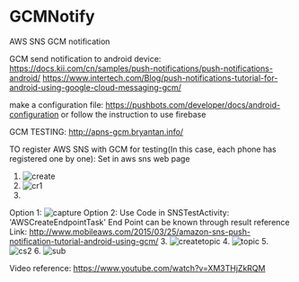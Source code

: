# GCMNotify
AWS SNS GCM notification

GCM send notification to android device:
https://docs.kii.com/cn/samples/push-notifications/push-notifications-android/
https://www.intertech.com/Blog/push-notifications-tutorial-for-android-using-google-cloud-messaging-gcm/

make a configuration file:
https://pushbots.com/developer/docs/android-configuration
or follow the instruction to use firebase

GCM TESTING:
http://apns-gcm.bryantan.info/

TO register AWS SNS with GCM for testing(In this case, each phone has registered one by one):
Set in aws sns web page

1. ![create](https://cloud.githubusercontent.com/assets/8034605/25904330/37275fac-359f-11e7-9612-ded028a8df06.PNG)
2. ![cr1](https://cloud.githubusercontent.com/assets/8034605/25904362/51a8b51a-359f-11e7-82de-5467cb163d5e.PNG)
3. 
Option 1: ![capture](https://cloud.githubusercontent.com/assets/8034605/25943455/31fe2ac8-3640-11e7-8520-abd54d34695a.PNG)
Option 2: Use Code in SNSTestActivity: 'AWSCreateEndpointTask' End Point can be known through result
reference Link: http://www.mobileaws.com/2015/03/25/amazon-sns-push-notification-tutorial-android-using-gcm/
3. ![createtopic](https://cloud.githubusercontent.com/assets/8034605/25943334/cfafdd8a-363f-11e7-9d82-603079d1ab88.PNG)
4. ![topic](https://cloud.githubusercontent.com/assets/8034605/25943315/c7cccba0-363f-11e7-9e8c-fc5693944816.PNG)
5. ![cs2](https://cloud.githubusercontent.com/assets/8034605/25904366/56f428a6-359f-11e7-9bea-3237443cbbe6.PNG)
6. ![sub](https://cloud.githubusercontent.com/assets/8034605/25904376/5c3a52ae-359f-11e7-876d-19a1560e3887.PNG)




Video reference:
https://www.youtube.com/watch?v=XM3THjZkRQM
